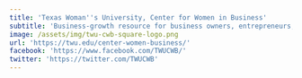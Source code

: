 ```yaml
---
title: 'Texas Woman''s University, Center for Women in Business'
subtitle: 'Business-growth resource for business owners, entrepreneurs, and students'
image: /assets/img/twu-cwb-square-logo.png
url: 'https://twu.edu/center-women-business/'
facebook: 'https://www.facebook.com/TWUCWB/'
twitter: 'https://twitter.com/TWUCWB'
---
```


